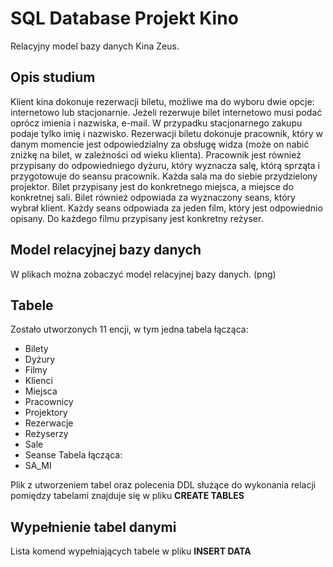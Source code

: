 # SQL Database Projekt Kino

Relacyjny model bazy danych Kina Zeus. 


## Opis studium

Klient kina dokonuje rezerwacji biletu, możliwe ma do wyboru dwie opcje: internetowo lub stacjonarnie. Jeżeli rezerwuje bilet internetowo musi podać oprócz imienia i nazwiska, e-mail. W przypadku stacjonarnego zakupu podaje tylko imię i nazwisko.
Rezerwacji biletu dokonuje pracownik, który w danym momencie jest odpowiedzialny za obsługę widza (może on nabić zniżkę na bilet, w zależności od wieku klienta). Pracownik jest również przypisany do odpowiedniego dyżuru, który wyznacza salę, którą sprząta i przygotowuje do seansu pracownik. Każda sala ma do siebie przydzielony projektor.
Bilet przypisany jest do konkretnego miejsca, a miejsce do konkretnej sali. Bilet również odpowiada za wyznaczony seans, który wybrał klient. Każdy seans odpowiada za jeden film, który jest odpowiednio opisany. Do każdego filmu przypisany jest konkretny reżyser.




## Model relacyjnej bazy danych

W plikach można zobaczyć model relacyjnej bazy danych. (png)

## Tabele
Zostało utworzonych 11 encji, w tym jedna tabela łącząca:
- Bilety
- Dyżury
- Filmy
- Klienci
- Miejsca
- Pracownicy
- Projektory
- Rezerwacje
- Reżyserzy
- Sale
- Seanse
Tabela łącząca: 
- SA_MI


Plik z utworzeniem tabel oraz polecenia DDL służące do wykonania relacji pomiędzy tabelami znajduje się w pliku **CREATE TABLES**

## Wypełnienie tabel danymi

Lista komend wypełniających tabele w pliku **INSERT DATA**
